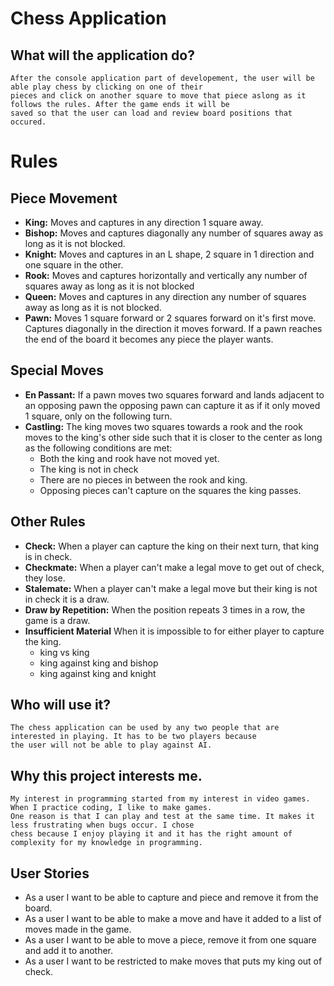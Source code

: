 # Chess Application

## What will the application do?
    After the console application part of developement, the user will be able play chess by clicking on one of their 
    pieces and click on another square to move that piece aslong as it follows the rules. After the game ends it will be
    saved so that the user can load and review board positions that occured.
# Rules 
## Piece Movement
- **King:** Moves and captures in any direction 1 square away.
- **Bishop:** Moves and captures diagonally any number of squares away as long as it is not blocked.
- **Knight:** Moves and captures in an L shape, 2 square in 1 direction and one square in the other.
- **Rook:** Moves and captures horizontally and vertically any number of squares away as long as it is not blocked
- **Queen:** Moves and captures in any direction any number of squares away as long as it is not blocked.
- **Pawn:** Moves 1 square forward or 2 squares forward on it's first move. Captures diagonally in the direction 
            it moves forward. If a pawn reaches the end of the board it becomes any piece the player wants.

## Special Moves
- **En Passant:** If a pawn moves two squares forward and lands adjacent to an opposing pawn the opposing pawn can 
capture it as if it only moved 1 square, only on the following turn.
- **Castling:** The king moves two squares towards a rook and the rook moves to the king's other side such that it is 
closer to the center as long as the following conditions are met:
  - Both the king and rook have not moved yet.
  - The king is not in check
  - There are no pieces in between the rook and king.
  - Opposing pieces can't capture on the squares the king passes.

## Other Rules
- **Check:** When a player can capture the king on their next turn, that king is in check.
- **Checkmate:** When a player can't make a legal move to get out of check, they lose.
- **Stalemate:** When a player can't make a legal move but their king is not in check it is a draw.
- **Draw by Repetition:** When the position repeats 3 times in a row, the game is a draw.
- **Insufficient Material** When it is impossible to for either player to capture the king.
  - king vs king
  - king against king and bishop
  - king against king and knight
## Who will use it?
    The chess application can be used by any two people that are interested in playing. It has to be two players because
    the user will not be able to play against AI.
## Why this project interests me.
    My interest in programming started from my interest in video games. When I practice coding, I like to make games. 
    One reason is that I can play and test at the same time. It makes it less frustrating when bugs occur. I chose 
    chess because I enjoy playing it and it has the right amount of complexity for my knowledge in programming.

## User Stories
- As a user I want to be able to capture and piece and remove it from the board.
- As a user I want to be able to make a move and have it added to a list of moves made in the game.
- As a user I want to be able to move a piece, remove it from one square and add it to another.
- As a user I want to be restricted to make moves that puts my king out of check.
